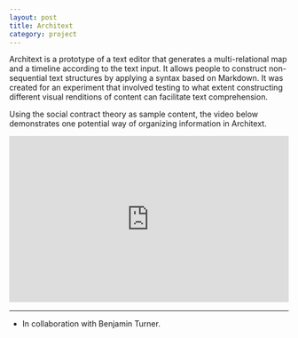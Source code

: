 ```yaml
---
layout: post
title: Architext
category: project
---
```


Architext is a prototype of a text editor that generates a multi-relational map and a timeline according to the text input. It allows people to construct non-sequential text structures by applying a syntax based on Markdown. It was created for an experiment that involved testing to what extent constructing different visual renditions of content can facilitate text comprehension.

<!-- A multi-relational map is generally defined as a diagrammatical representation of knowledge with a node-link structure that communicates and specifies the relationships among concepts in a given knowledge domain. The most extensive body of research on multi-relational maps has been conducted by researchers seeking to facilitate text comprehension. It has been consistently shown that multi-relational maps are more effective than merely reading the textual rendition of content, such as a summary or a list of main points. Architext aims to facilitate text comprehension and knowledge management by enabling people to construct non-sequential text structures that result in different visual outputs of the same content. -->

Using the social contract theory as sample content, the video below demonstrates one potential way of organizing information in Architext.

<div class="text-above-footnotes-below"><div style="padding:59.38% 0 0 0;position:relative;"><iframe src="https://player.vimeo.com/video/662588138?h=a40b608393&byline=0&portrait=0" style="position:absolute;top:0;left:0;width:100%;height:100%;" frameborder="0" allow="autoplay; fullscreen; picture-in-picture" allowfullscreen></iframe></div><script src="https://player.vimeo.com/api/player.js"></script></div>

---

<ul class=credits>
  <li>In collaboration with Benjamin Turner.</li>
</ul>
